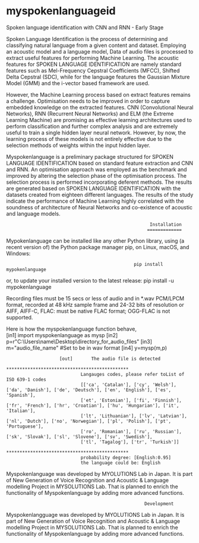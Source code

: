 # myspokenlanguageid
Spoken language identification with CNN and RNN - Early Stage

Spoken Language Identification is the process of determining and classifying natural language from a given content and dataset. 
Employing an acoustic model and a language model, Data of audio files is processed to extract useful features for performing Machine Learning. 
The acoustic features for SPOKEN LANGUAGE IDENTIFICATION are namely standard features such as Mel-Frequency Cepstral Coefficients (MFCC), 
Shifted Delta Cepstral (SDC), while for the language features the Gaussian Mixture Model (GMM) and the i-vector based framework are used. 

However, the Machine Learning process based on extract features remains a challenge. Optimisation needs to be improved in order to capture embedded knowledge on the extracted features. CNN (Convolutional Neural Networks), RNN (Recurrent Neural Networks) and ELM (the Extreme Learning Machine) are promising as effective learning architectures used to perform classification and further complex analysis and are extremely useful to train a single hidden layer neural network. However, by now, the learning process of these models is not entirely effective due to the selection methods of weights within the input hidden layer.

Myspokenlanguage is a preliminary package structured for SPOKEN LANGUAGE IDENTIFICATION based on standard feature extraction and CNN and RNN. An optimisation approach was employed as the benchmark and improved by altering the selection phase of the optimisation process. The selection process is performed incorporating deferent methods. The results are generated based on SPOKEN LANGUAGE IDENTIFICATION with the datasets created from eighteen different languages. The results of the study indicate the performance of Machine Learning highly correlated with the soundness of architecture of Neural Networks and co-existence of acoustic and language models.   

                                                          Installation
                                                         =============
Mypokenlanguage can be installed like any other Python library, using (a recent version of) the Python package 
manager pip, on Linux, macOS, and Windows:

                                                    pip install mypokenlanguage
				
or, to update your installed version to the latest release:
                                                    pip install -u mypokenlanguage 	
                                                    
Recording files must be 15 secs or less of audio and in *.wav PCM/LPCM format, recorded at 48 kHz sample frame and 24-32 bits of resolution or AIFF, AIFF-C, FLAC: must be native FLAC format; OGG-FLAC is not supported.

Here is how the myspokenlanguage function behave,  
						[in1]		import myspokenlanguage as mysp
						[in2]		p=r"C:\Users\name\Desktop\directory_for_audio_files" 
						[in3]		m="audio_file_name" #Set to be in wav format 
						[in4]		y=mysp(m,p)
						
						[out]		The audio file is detected
								**********************************************
								Langauges codes, please refer toList of ISO 639-1 codes
								[['ca', 'Catalan'], ['cy', 'Welsh'], ['da', 'Danish'], ['de', 'Deutsch'], ['en', 'English'], ['es', 'Spanish'], 
								['et', 'Estonian'], ['fi', 'Finnish'], ['fr', 'French'], ['hr', 'Croatian'], ['hu', 'Hungarian'], ['it', 'Italian'], 
								['lt', 'Lithuanian'], ['lv', 'Latvian'], ['nl', 'Dutch'], ['no', 'Norwegian'], ['pl', 'Polish'], ['pt', 'Portuguese'], 
								['ro', 'Romanian'], ['ru', 'Russian'], ['sk', 'Slovak'], ['sl', 'Slovene'], ['sv', 'Swedish'], 
								['tl', 'Tagalog'], ['tr', 'Turkish']]
								**********************************************
								probability degree: [English:0.95]
								the language could be: English
  
Myspokenlanguage was developed by MYOLUTIONS Lab in Japan. It is part of New Generation of Voice Recognition and Acoustic & Language modelling Project in MYSOLUTIONS Lab. That is planned to enrich the functionality of Myspokenlanguage by adding more advanced functions.

                                                        Development

Myspokenlangguage was developed by MYOLUTIONS Lab in Japan. It is part of New Generation of Voice Recognition and Acoustic & Language modelling Project in MYSOLUTIONS Lab. That is planned to enrich the functionality of Myspokenlanguage by adding more advanced functions. 

